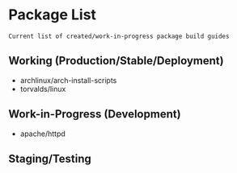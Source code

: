 # Package List

```
Current list of created/work-in-progress package build guides
```

## Working (Production/Stable/Deployment)
+ archlinux/arch-install-scripts
+ torvalds/linux

## Work-in-Progress (Development)
+ apache/httpd

## Staging/Testing
